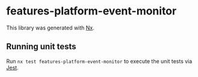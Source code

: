 # features-platform-event-monitor

This library was generated with [Nx](https://nx.dev).

## Running unit tests

Run `nx test features-platform-event-monitor` to execute the unit tests via [Jest](https://jestjs.io).
